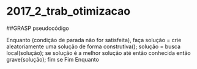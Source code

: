 # 2017_2_trab_otimizacao

##GRASP pseudocódigo

Enquanto (condição de parada não for satisfeita), faça
  solução = crie aleatoriamente uma solução de forma construtiva();
  solução = busca local(solução);
  se solução é a melhor solução até então conhecida então
    grave(solução);
  fim se
Fim Enquanto